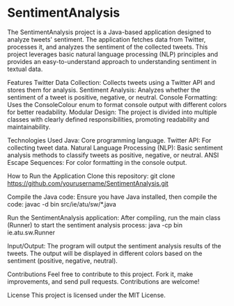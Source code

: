 # SentimentAnalysis

The SentimentAnalysis project is a Java-based application designed to analyze tweets' sentiment. The application fetches data from Twitter, processes it, and analyzes the sentiment of the collected tweets. This project leverages basic natural language processing (NLP) principles and provides an easy-to-understand approach to understanding sentiment in textual data.

Features
Twitter Data Collection: Collects tweets using a Twitter API and stores them for analysis.
Sentiment Analysis: Analyzes whether the sentiment of a tweet is positive, negative, or neutral.
Console Formatting: Uses the ConsoleColour enum to format console output with different colors for better readability.
Modular Design: The project is divided into multiple classes with clearly defined responsibilities, promoting readability and maintainability.

Technologies Used
Java: Core programming language.
Twitter API: For collecting tweet data.
Natural Language Processing (NLP): Basic sentiment analysis methods to classify tweets as positive, negative, or neutral.
ANSI Escape Sequences: For color formatting in the console output.

How to Run the Application
Clone this repository:
git clone https://github.com/yourusername/SentimentAnalysis.git

Compile the Java code: Ensure you have Java installed, then compile the code:
javac -d bin src/ie/atu/sw/*.java

Run the SentimentAnalysis application: After compiling, run the main class (Runner) to start the sentiment analysis process:
java -cp bin ie.atu.sw.Runner

Input/Output:
The program will output the sentiment analysis results of the tweets.
The output will be displayed in different colors based on the sentiment (positive, negative, neutral).

Contributions
Feel free to contribute to this project. Fork it, make improvements, and send pull requests. Contributions are welcome!

License
This project is licensed under the MIT License.

